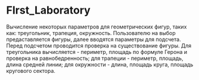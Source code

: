 # FIrst_Laboratory
Вычисление некоторых параметров для геометрических фигур, таких как: треугольник, трапеция, окружность.
Пользователю на выбор предаставляется фигуры, далее вводятся параметры для подсчета.
Перед подсчетом проводится проверка на существование фигуры.
Для треугольника вычисляется - периметр, площадь по формуле Герона и проверка на равнобедренность;
для трапеции - периметр, площадь, длина средней линии; для окружности - длина, площадь круга, площадь кругового сектора.
